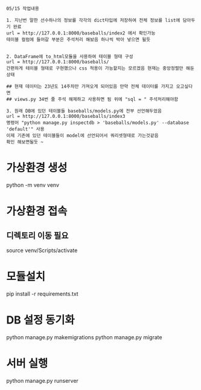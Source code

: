 ```
05/15 작업내용 

1. 지난번 말한 선수하나의 정보를 각각의 dict타입에 저장하여 전체 정보를 list에 담아두기 완료 
url = http://127.0.0.1:8000/baseballs/index2 에서 확인가능 
테이블 컬럼에 들어갈 부분은 주석처리 해놨음 하나씩 박아 넣으면 될듯 


2. DataFrame에 to_html모듈을 사용하여 테이블 형태 구성 
url = http://127.0.0.1:8000/baseballs/
간편하게 테이블 형태로 구현했으나 css 적용이 가능할지는 모르겠음 현재는 중앙정렬만 해둔 상태 

## 현재 데이터는 23년도 14주차만 가져오게 되어있음 만약 전체 데이터를 가지고 오고싶다면 
## views.py 34번 줄 주석 해제하고 사용하면 됨 위에 "sql = " 주석처리해야함 

3. 원래 DB에 있던 테이블들 baseballs/models.py에 전부 선언해두었음 
url = http://127.0.0.1:8000/baseballs/index3
명령어 "python manage.py inspectdb > 'baseballs/models.py' --database 'default'" 사용 
이제 기존에 있던 테이블들이 model에 선언되어서 쿼리셋형태로 가는것같음 
확인 해보면될듯 ~ 

```






# 가상환경 생성 
python -m venv venv

# 가상환경 접속 
## 디렉토리 이동 필요
source venv/Scripts/activate

# 모듈설치 
pip install -r requirements.txt

# DB 설정 동기화 
python manage.py makemigrations
python manage.py migrate

# 서버 실행 
python manage.py runserver